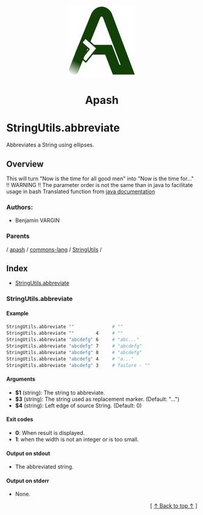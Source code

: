 
<div align='center' id='apash-top'>
  <a href='https://github.com/hastec-fr/apash'>
    <img alt='apash-logo' src='../../../../../../../assets/apash-logo.svg'/>
  </a>

  # Apash
</div>

# StringUtils.abbreviate

Abbreviates a String using ellipses.

## Overview

This will turn "Now is the time for all good men" into "Now is the time for..."
!! WARNING !! The parameter order is not the same than in java to facilitate usage in bash
Translated function from
[java documentation](https://commons.apache.org/proper/commons-lang/javadocs/api-release/src-html/org/apache/commons/lang3/StringUtils.html#line.339)
### Authors:
* Benjamin VARGIN

### Parents
<!-- apash.parentBegin -->
[](../../../../.md) / [apash](../../../apash.md) / [commons-lang](../../commons-lang.md) / [StringUtils](../StringUtils.md) / 
<!-- apash.parentEnd -->

## Index

* [StringUtils.abbreviate](#stringutilsabbreviate)

### StringUtils.abbreviate

#### Example

```bash
StringUtils.abbreviate ""              # ""
StringUtils.abbreviate ""        4     # ""
StringUtils.abbreviate "abcdefg" 6     # "abc..."
StringUtils.abbreviate "abcdefg" 7     # "abcdefg"
StringUtils.abbreviate "abcdefg" 8     # "abcdefg"
StringUtils.abbreviate "abcdefg" 4     # "a..."
StringUtils.abbreviate "abcdefg" 3     # failure - ""
```

#### Arguments

* **$1** (string): The string to abbreviate.
* **$3** (string): The string used as replacement marker. (Default: "...")
* **$4** (string): Left edge of source String. (Default: 0)

#### Exit codes

* **0**: When result is displayed.
* **1**: when the width is not an integer or is too small.

#### Output on stdout

* The abbreviated string.

#### Output on stderr

* None.


  <div align='right'>[ <a href='#apash-top'>↑ Back to top ↑</a> ]</div>

